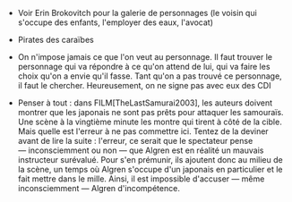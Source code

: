 * Voir Erin Brokovitch pour la galerie de personnages (le voisin qui s'occupe des enfants, l'employer des eaux, l'avocat)

* Pirates des caraïbes

* On n'impose jamais ce que l'on veut au personnage. Il faut trouver le personnage qui va répondre à ce qu'on attend de lui, qui va faire les choix qu'on a envie qu'il fasse. Tant qu'on a pas trouvé ce personnage, il faut le chercher. Heureusement, on ne signe pas avec eux des CDI

* Penser à tout : dans FILM[TheLastSamurai2003], les auteurs doivent montrer que les japonais ne sont pas prêts pour attaquer les samouraïs. Une scène à la vingtième minute les montre qui tirent à côté de la cible. Mais quelle est l'erreur à ne pas commettre ici. Tentez de la deviner avant de lire la suite : l'erreur, ce serait que le spectateur pense — inconsciemment ou non — que Algren est en réalité un mauvais instructeur surévalué. Pour s'en prémunir, ils ajoutent donc au milieu de la scène, un temps où Algren s'occupe d'un japonais en particulier et le fait mettre dans le mille. Ainsi, il est impossible d'accuser — même inconsciemment — Algren d'incompétence.